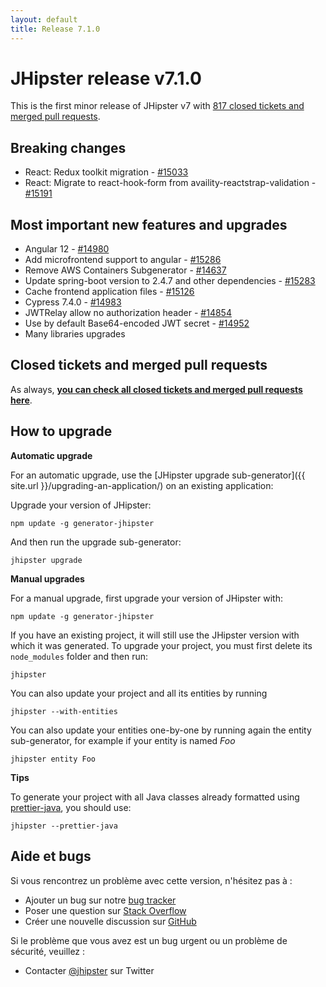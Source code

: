```yaml
---
layout: default
title: Release 7.1.0
---
```


JHipster release v7.1.0
==================

This is the first minor release of JHipster v7 with [817 closed tickets and merged pull requests](https://github.com/jhipster/generator-jhipster/issues?q=milestone%3A7.1.0+is%3Aclosed).

Breaking changes
------------

- React: Redux toolkit migration - [#15033](https://github.com/jhipster/generator-jhipster/issues/15033)
- React: Migrate to react-hook-form from availity-reactstrap-validation - [#15191](https://github.com/jhipster/generator-jhipster/pull/15191)

Most important new features and upgrades
-------------

- Angular 12 - [#14980](https://github.com/jhipster/generator-jhipster/pull/14980)
- Add microfrontend support to angular - [#15286](https://github.com/jhipster/generator-jhipster/pull/15286)
- Remove AWS Containers Subgenerator - [#14637](https://github.com/jhipster/generator-jhipster/pull/14637)
- Update spring-boot version to 2.4.7 and other dependencies - [#15283](https://github.com/jhipster/generator-jhipster/pull/15283)
- Cache frontend application files - [#15126](https://github.com/jhipster/generator-jhipster/issues/15126)
- Cypress 7.4.0 - [#14983](https://github.com/jhipster/generator-jhipster/pull/14983)
- JWTRelay allow no authorization header - [#14854](https://github.com/jhipster/generator-jhipster/pull/14854)
- Use by default Base64-encoded JWT secret - [#14952](https://github.com/jhipster/generator-jhipster/issues/14952)
- Many libraries upgrades

Closed tickets and merged pull requests
------------
As always, __[you can check all closed tickets and merged pull requests here](https://github.com/jhipster/generator-jhipster/issues?q=milestone%3A7.1.0+is%3Aclosed)__.

How to upgrade
------------

**Automatic upgrade**

For an automatic upgrade, use the [JHipster upgrade sub-generator]({{ site.url }}/upgrading-an-application/) on an existing application:

Upgrade your version of JHipster:

```
npm update -g generator-jhipster
```

And then run the upgrade sub-generator:

```
jhipster upgrade
```

**Manual upgrades**

For a manual upgrade, first upgrade your version of JHipster with:

```
npm update -g generator-jhipster
```

If you have an existing project, it will still use the JHipster version with which it was generated.
To upgrade your project, you must first delete its `node_modules` folder and then run:

```
jhipster
```

You can also update your project and all its entities by running

```
jhipster --with-entities
```

You can also update your entities one-by-one by running again the entity sub-generator, for example if your entity is named _Foo_

```
jhipster entity Foo
```

**Tips**

To generate your project with all Java classes already formatted using [prettier-java](https://github.com/jhipster/prettier-java), you should use:

```
jhipster --prettier-java
```

## Aide et bugs

Si vous rencontrez un problème avec cette version, n'hésitez pas à :

- Ajouter un bug sur notre [bug tracker](https://github.com/jhipster/generator-jhipster/issues?state=open)
- Poser une question sur [Stack Overflow](http://stackoverflow.com/tags/jhipster/info)
- Créer une nouvelle discussion sur [GitHub](https://github.com/jhipster/generator-jhipster/discussions)

Si le problème que vous avez est un bug urgent ou un problème de sécurité, veuillez :

- Contacter [@jhipster](https://twitter.com/jhipster) sur Twitter